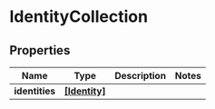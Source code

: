 # IdentityCollection

## Properties

Name | Type | Description | Notes
------------ | ------------- | ------------- | -------------
**identities** | [**[Identity]**](Identity.md) |  | 


